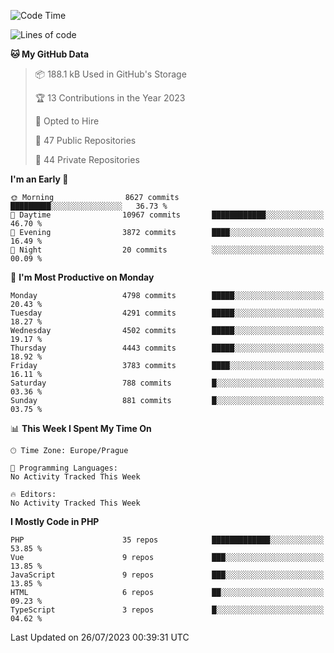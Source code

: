 <!--START_SECTION:waka-->
![Code Time](http://img.shields.io/badge/Code%20Time-1%2C583%20hrs%2058%20mins-blue)

![Lines of code](https://img.shields.io/badge/From%20Hello%20World%20I%27ve%20Written-7.6%20million%20lines%20of%20code-blue)

**🐱 My GitHub Data** 

> 📦 188.1 kB Used in GitHub's Storage 
 > 
> 🏆 13 Contributions in the Year 2023
 > 
> 💼 Opted to Hire
 > 
> 📜 47 Public Repositories 
 > 
> 🔑 44 Private Repositories 
 > 
**I'm an Early 🐤** 

```text
🌞 Morning                8627 commits        █████████░░░░░░░░░░░░░░░░   36.73 % 
🌆 Daytime                10967 commits       ████████████░░░░░░░░░░░░░   46.70 % 
🌃 Evening                3872 commits        ████░░░░░░░░░░░░░░░░░░░░░   16.49 % 
🌙 Night                  20 commits          ░░░░░░░░░░░░░░░░░░░░░░░░░   00.09 % 
```
📅 **I'm Most Productive on Monday** 

```text
Monday                   4798 commits        █████░░░░░░░░░░░░░░░░░░░░   20.43 % 
Tuesday                  4291 commits        █████░░░░░░░░░░░░░░░░░░░░   18.27 % 
Wednesday                4502 commits        █████░░░░░░░░░░░░░░░░░░░░   19.17 % 
Thursday                 4443 commits        █████░░░░░░░░░░░░░░░░░░░░   18.92 % 
Friday                   3783 commits        ████░░░░░░░░░░░░░░░░░░░░░   16.11 % 
Saturday                 788 commits         █░░░░░░░░░░░░░░░░░░░░░░░░   03.36 % 
Sunday                   881 commits         █░░░░░░░░░░░░░░░░░░░░░░░░   03.75 % 
```


📊 **This Week I Spent My Time On** 

```text
🕑︎ Time Zone: Europe/Prague

💬 Programming Languages: 
No Activity Tracked This Week

🔥 Editors: 
No Activity Tracked This Week
```

**I Mostly Code in PHP** 

```text
PHP                      35 repos            █████████████░░░░░░░░░░░░   53.85 % 
Vue                      9 repos             ███░░░░░░░░░░░░░░░░░░░░░░   13.85 % 
JavaScript               9 repos             ███░░░░░░░░░░░░░░░░░░░░░░   13.85 % 
HTML                     6 repos             ██░░░░░░░░░░░░░░░░░░░░░░░   09.23 % 
TypeScript               3 repos             █░░░░░░░░░░░░░░░░░░░░░░░░   04.62 % 
```




 Last Updated on 26/07/2023 00:39:31 UTC
<!--END_SECTION:waka-->
<!--
**AlexKratky/AlexKratky** is a ✨ _special_ ✨ repository because its `README.md` (this file) appears on your GitHub profile.

Here are some ideas to get you started:

- 🔭 I’m currently working on ...
- 🌱 I’m currently learning ...
- 👯 I’m looking to collaborate on ...
- 🤔 I’m looking for help with ...
- 💬 Ask me about ...
- 📫 How to reach me: ...
- 😄 Pronouns: ...
- ⚡ Fun fact: ...
-->
